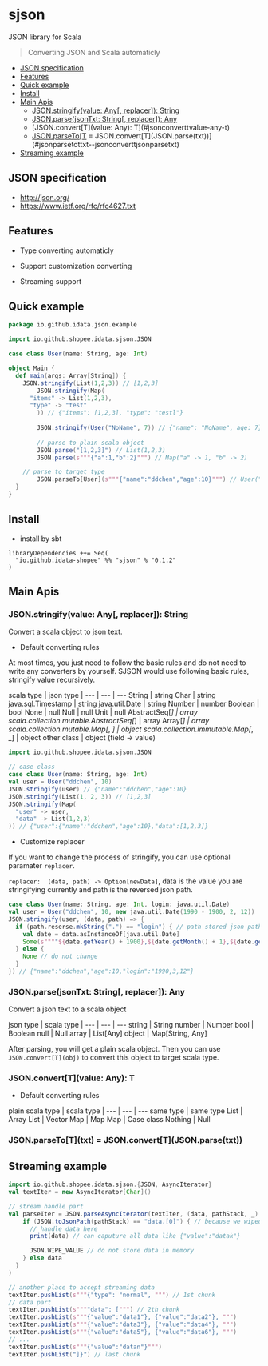 # sjson

JSON library for Scala

> Converting JSON and Scala automaticly

<!-- toc -->

- [JSON specification](#json-specification)
- [Features](#features)
- [Quick example](#quick-example)
- [Install](#install)
- [Main Apis](#main-apis)
  * [JSON.stringify(value: Any[, replacer]): String](#jsonstringifyvalue-any-replacer-string)
  * [JSON.parse(jsonTxt: String[, replacer]): Any](#jsonparsejsontxt-string-replacer-any)
  * [JSON.convert\[T](value: Any): T](#jsonconverttvalue-any-t)
  * [JSON.parseTo\[T](txt) = JSON.convert\[T](JSON.parse(txt))](#jsonparsetottxt--jsonconverttjsonparsetxt)
- [Streaming example](#streaming-example)

<!-- tocstop -->

## JSON specification

- http://json.org/
- https://www.ietf.org/rfc/rfc4627.txt

## Features

- Type converting automaticly

- Support customization converting

- Streaming support

## Quick example

```scala
package io.github.idata.json.example

import io.github.shopee.idata.sjson.JSON

case class User(name: String, age: Int)

object Main {
  def main(args: Array[String]) {
    JSON.stringify(List(1,2,3)) // [1,2,3]
		JSON.stringify(Map(
      "items" -> List(1,2,3),
      "type" -> "test"
		)) // {"items": [1,2,3], "type": "testl"}
		
		JSON.stringify(User("NoName", 7)) // {"name": "NoName", age: 7}
		
		// parse to plain scala object
		JSON.parse("[1,2,3]") // List(1,2,3)
		JSON.parse(s"""{"a":1,"b":2}""") // Map("a" -> 1, "b" -> 2)

    // parse to target type
		JSON.parseTo[User](s"""{"name":"ddchen","age":10}""") // User("ddchen", 10)
  }
}
```

## Install

- install by sbt

```
libraryDependencies ++= Seq(
  "io.github.idata-shopee" %% "sjson" % "0.1.2"
)
```

## Main Apis

### JSON.stringify(value: Any[, replacer]): String

Convert a scala object to json text.

- Default converting rules

At most times, you just need to follow the basic rules and do not need to write any converters by yourself. SJSON would use following basic rules, stringify value recursively.

scala type | json type |
--- | --- | ---
String | string
Char | string
java.sql.Timestamp | string
java.util.Date | string
Number | number
Boolean | bool
None | null
Null | null
Unit | null
AbstractSeq[_] | array
scala.collection.mutable.AbstractSeq[_] | array
Array[_] | array
scala.collection.mutable.Map[_, _\] | object
scala.collection.immutable.Map[_, _\] | object 
other class | object (field -> value)

```scala
import io.github.shopee.idata.sjson.JSON

// case class
case class User(name: String, age: Int)
val user = User("ddchen", 10)
JSON.stringify(user) // {"name":"ddchen","age":10}
JSON.stringify(List(1, 2, 3)) // [1,2,3]
JSON.stringify(Map(
  "user" -> user,
  "data" -> List(1,2,3)
)) // {"user":{"name":"ddchen","age":10},"data":[1,2,3]}
```

- Customize replacer

If you want to change the process of stringify, you can use optional paramater `replacer`.

`replacer:  (data, path) -> Option[newData]`, data is the value you are stringifying currently and path is the reversed json path.

```scala
case class User(name: String, age: Int, login: java.util.Date)
val user = User("ddchen", 10, new java.util.Date(1990 - 1900, 2, 12))
JSON.stringify(user, (data, path) => {
  if (path.reserse.mkString(".") == "login") { // path stored json paths in a reversed way.
    val date = data.asInstanceOf[java.util.Date]
    Some(s""""${date.getYear() + 1900},${date.getMonth() + 1},${date.getDate()}"""") // new stringify result for data
  } else {
    None // do not change
  }
}) // {"name":"ddchen","age":10,"login":"1990,3,12"}
```

### JSON.parse(jsonTxt: String[, replacer]): Any

Convert a json text to a scala object

json type | scala type |
--- | --- | ---
string | String
number | Number
bool | Boolean
null | Null
array | List[Any]
object | Map[String, Any]

After parsing, you will get a plain scala object. Then you can use `JSON.convert[T](obj)` to convert this object to target scala type.

### JSON.convert\[T](value: Any): T

- Default converting rules

plain scala type | scala type |
--- | --- | ---
same type | same type 
List | Array
List | Vector
Map | Map
Map | Case class
Nothing | Null

### JSON.parseTo\[T](txt) = JSON.convert\[T](JSON.parse(txt))

## Streaming example

```scala
import io.github.shopee.idata.sjson.{JSON, AsyncIterator}
val textIter = new AsyncIterator[Char]()

// stream handle part
val parseIter = JSON.parseAsyncIterator(textIter, (data, pathStack, _) => {
    if (JSON.toJsonPath(pathStack) == "data.[0]") { // because we wiped this data, so the json path should always be "data.[0]"
      // handle data here
      print(data) // can caputure all data like {"value":"datak"}

      JSON.WIPE_VALUE // do not store data in memory
    } else data
  }
)

// another place to accept streaming data
textIter.pushList(s"""{"type": "normal", """) // 1st chunk
// data part
textIter.pushList(s""""data": [""") // 2th chunk
textIter.pushList(s"""{"value":"data1"}, {"value":"data2"}, """)
textIter.pushList(s"""{"value":"data3"}, {"value":"data4"}, """)
textIter.pushList(s"""{"value":"data5"}, {"value":"data6"}, """)
// ...
textIter.pushList(s"""{"value":"datan"}""")
textIter.pushList("]}") // last chunk
```
